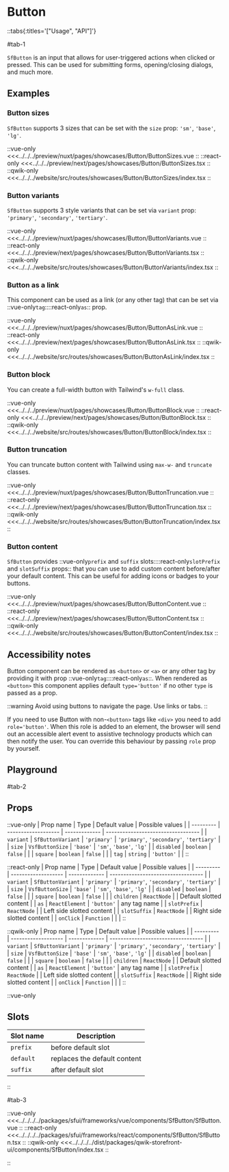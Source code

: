 # Button

::tabs{:titles='["Usage", "API"]'}

#tab-1

`SfButton` is an input that allows for user-triggered actions when clicked or pressed. This can be used for submitting forms, opening/closing dialogs, and much more.

## Examples

### Button sizes

`SfButton` supports 3 sizes that can be set with the `size` prop: `'sm'`, `'base'`, `'lg'`.

<Showcase showcase-name="Button/ButtonSizes" style="min-height:250px">

::vue-only
<<<../../../preview/nuxt/pages/showcases/Button/ButtonSizes.vue
::
::react-only
<<<../../../preview/next/pages/showcases/Button/ButtonSizes.tsx
::
::qwik-only
<<<../../../website/src/routes/showcases/Button/ButtonSizes/index.tsx
::
</Showcase>

### Button variants

`SfButton` supports 3 style variants that can be set via `variant` prop: `'primary'`, `'secondary'`, `'tertiary'`.

<Showcase showcase-name="Button/ButtonVariants" style="min-height:250px">

::vue-only
<<<../../../preview/nuxt/pages/showcases/Button/ButtonVariants.vue
::
::react-only
<<<../../../preview/next/pages/showcases/Button/ButtonVariants.tsx
::
::qwik-only
<<<../../../website/src/routes/showcases/Button/ButtonVariants/index.tsx
::
</Showcase>

### Button as a link

<!-- TODO: only one name per framework -->

This component can be used as a link (or any other tag) that can be set via ::vue-only`tag`::::react-only`as`:: prop.

<Showcase showcase-name="Button/ButtonAsLink" style="min-height:250px">

::vue-only
<<<../../../preview/nuxt/pages/showcases/Button/ButtonAsLink.vue
::
::react-only
<<<../../../preview/next/pages/showcases/Button/ButtonAsLink.tsx
::
::qwik-only
<<<../../../website/src/routes/showcases/Button/ButtonAsLink/index.tsx
::
</Showcase>

### Button block

You can create a full-width button with Tailwind's `w-full` class.

<Showcase showcase-name="Button/ButtonBlock">

::vue-only
<<<../../../preview/nuxt/pages/showcases/Button/ButtonBlock.vue
::
::react-only
<<<../../../preview/next/pages/showcases/Button/ButtonBlock.tsx
::
::qwik-only
<<<../../../website/src/routes/showcases/Button/ButtonBlock/index.tsx
::
</Showcase>

### Button truncation

You can truncate button content with Tailwind using `max-w-` and `truncate` classes.

<Showcase showcase-name="Button/ButtonTruncation">

::vue-only
<<<../../../preview/nuxt/pages/showcases/Button/ButtonTruncation.vue
::
::react-only
<<<../../../preview/next/pages/showcases/Button/ButtonTruncation.tsx
::
::qwik-only
<<<../../../website/src/routes/showcases/Button/ButtonTruncation/index.tsx
::
</Showcase>

### Button content

`SfButton` provides ::vue-only`prefix` and `suffix` slots::::react-only`slotPrefix` and `slotSuffix` props:: that you can use to add custom content before/after your default content. This can be useful for adding icons or badges to your buttons.

<Showcase showcase-name="Button/ButtonContent" style="min-height:250px">

::vue-only
<<<../../../preview/nuxt/pages/showcases/Button/ButtonContent.vue
::
::react-only
<<<../../../preview/next/pages/showcases/Button/ButtonContent.tsx
::
::qwik-only
<<<../../../website/src/routes/showcases/Button/ButtonContent/index.tsx
::
</Showcase>

## Accessibility notes

Button component can be rendered as `<button>` or `<a>` or any other tag by providing it with prop ::vue-only`tag`::::react-only`as`::. When rendered as `<button>` this component applies default `type='button'` if no other `type` is passed as a prop.

::warning
Avoid using buttons to navigate the page. Use links or tabs.
::

If you need to use Button with non-`<button>` tags like `<div>` you need to add `role='button'`. When this role is added to an element, the browser will send out an accessible alert event to assistive technology products which can then notify the user. You can override this behaviour by passing `role` prop by yourself.

## Playground

<Generate />

#tab-2

## Props

::vue-only
| Prop name | Type | Default value | Possible values |
| --------- | ------------------- | ------------- | ---------------------------------- |
| `variant` | `SfButtonVariant` | `'primary'` | `'primary'`, `'secondary'`, `'tertiary'` |
| `size` | `VsfButtonSize` | `'base'` | `'sm'`, `'base'`, `'lg'` |
| `disabled` | `boolean` | `false` | |
| `square` | `boolean` | `false` | |
| `tag` | `string` | `'button'` | |
::

::react-only
| Prop name | Type | Default value | Possible values |
| --------- | ------------------- | ------------- | ---------------------------------- |
| `variant` | `SfButtonVariant` | `'primary'` | `'primary'`, `'secondary'`, `'tertiary'` |
| `size` | `VsfButtonSize` | `'base'` | `'sm'`, `'base'`, `'lg'` |
| `disabled` | `boolean` | `false` | |
| `square` | `boolean` | `false` | |
| `children` | `ReactNode` | | Default slotted content |
| `as` | `ReactElement` | `'button'` | any tag name |
| `slotPrefix` | `ReactNode` | | Left side slotted content |
| `slotSuffix` | `ReactNode` | | Right side slotted content |
| `onClick` | `Function` | | |
::

::qwik-only
| Prop name | Type | Default value | Possible values |
| --------- | ------------------- | ------------- | ---------------------------------- |
| `variant` | `SfButtonVariant` | `'primary'` | `'primary'`, `'secondary'`, `'tertiary'` |
| `size` | `VsfButtonSize` | `'base'` | `'sm'`, `'base'`, `'lg'` |
| `disabled` | `boolean` | `false` | |
| `square` | `boolean` | `false` | |
| `children` | `ReactNode` | | Default slotted content |
| `as` | `ReactElement` | `'button'` | any tag name |
| `slotPrefix` | `ReactNode` | | Left side slotted content |
| `slotSuffix` | `ReactNode` | | Right side slotted content |
| `onClick` | `Function` | | |
::

::vue-only

## Slots

| Slot name | Description                  |
| --------- | ---------------------------- |
| `prefix`  | before default slot          |
| `default` | replaces the default content |
| `suffix`  | after default slot           |

::

#tab-3

::vue-only
<<<../../../../packages/sfui/frameworks/vue/components/SfButton/SfButton.vue
::
::react-only
<<<../../../../packages/sfui/frameworks/react/components/SfButton/SfButton.tsx
::
::qwik-only
<<<../../../../dist/packages/qwik-storefront-ui/components/SfButton/index.tsx
::

::
